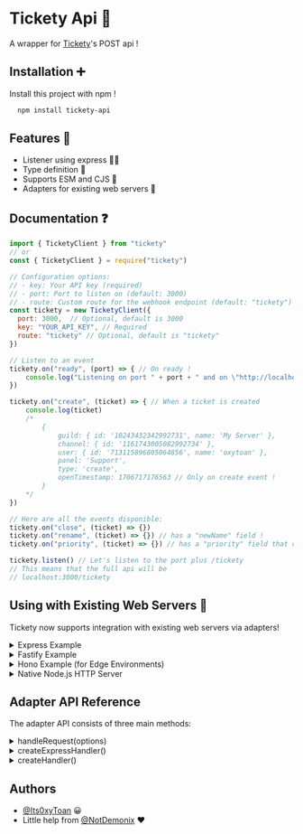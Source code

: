 # Tickety Api 🎫

A wrapper for [Tickety](https://tickety.top)'s POST api !

## Installation ➕

Install this project with npm !

```bash
  npm install tickety-api
```
    
## Features 🚀

- Listener using express 🧏‍♂️
- Type definition 📜
- Supports ESM and CJS 🥈
- Adapters for existing web servers 🔌


## Documentation ❓

```js
import { TicketyClient } from "tickety"
// or
const { TicketyClient } = require("tickety")

// Configuration options:
// - key: Your API key (required)
// - port: Port to listen on (default: 3000)
// - route: Custom route for the webhook endpoint (default: "tickety")
const tickety = new TicketyClient({ 
  port: 3000,  // Optional, default is 3000
  key: "YOUR_API_KEY", // Required
  route: "tickety" // Optional, default is "tickety"
})

// Listen to an event
tickety.on("ready", (port) => { // On ready !
    console.log("Listening on port " + port + " and on \"http://localhost:" + port + "/tickety\"")
})

tickety.on("create", (ticket) => { // When a ticket is created
    console.log(ticket)
    /*
        {
            guild: { id: '10243432342992731', name: 'My Server' },
            channel: { id: '1161743005082992734' },
            user: { id: '713115896805064856', name: 'oxytoan' },
            panel: 'Support',
            type: 'create',
            openTimestamp: 1706717176563 // Only on create event !
        }
    */
})

// Here are all the events disponible:
tickety.on("close", (ticket) => {})
tickety.on("rename", (ticket) => {}) // has a "newName" field !
tickety.on("priority", (ticket) => {}) // has a "priority" field that can be "high", "medium", or "low" !

tickety.listen() // Let's listen to the port plus /tickety
// This means that the full api will be
// localhost:3000/tickety
```

## Using with Existing Web Servers 🔌

Tickety now supports integration with existing web servers via adapters!

<details>
<summary>Express Example</summary>

```javascript
import express from 'express';
import { TicketyClient } from 'tickety-api';

const app = express();
app.use(express.json());

const tickety = new TicketyClient({
  key: 'your-api-key',
});

// Register the handler on your existing Express app
app.post('/webhook/tickety', tickety.createExpressHandler());

// Listen for events
tickety.on('create', (ticket) => {
  console.log('Ticket created:', ticket);
});

// Your existing app.listen() call
app.listen(8080);
```
</details>

<details>
<summary>Fastify Example</summary>

```javascript
import Fastify from 'fastify';
import { TicketyClient } from 'tickety-api';

const fastify = Fastify();
const tickety = new TicketyClient({
  key: 'your-api-key',
});

// Create a reusable handler
const handler = tickety.createHandler();

// Register with Fastify
fastify.post('/webhook/tickety', (request, reply) => {
  const response = handler({
    body: request.body,
    headers: request.headers
  });
  
  return reply.status(response.status).send(response.payload);
});

// Listen for events
tickety.on('create', (ticket) => {
  console.log('New ticket created:', ticket);
});

// Start your Fastify server
fastify.listen({ port: 8080 });
```
</details>

<details>
<summary>Hono Example (for Edge Environments)</summary>

```javascript
import { Hono } from 'hono';
import { TicketyClient } from 'tickety-api';

const app = new Hono();
const tickety = new TicketyClient({
  key: 'your-api-key',
});

// Create a reusable handler
const handler = tickety.createHandler();

// Register with Hono
app.post('/webhook/tickety', async (c) => {
  const body = await c.req.json();
  const response = handler({
    body,
    headers: Object.fromEntries(c.req.headers)
  });
  
  return c.json(response.payload, response.status);
});

// Listen for events
tickety.on('create', (ticket) => {
  console.log('Ticket created:', ticket);
});

// Export for edge deployment
export default app;
```
</details>

<details>
<summary>Native Node.js HTTP Server</summary>

```javascript
import http from 'node:http';
import { TicketyClient } from 'tickety-api';

const tickety = new TicketyClient({
  key: 'your-api-key',
});

// Create a reusable handler
const handler = tickety.createHandler();

// Create a native HTTP server
const server = http.createServer(async (req, res) => {
  if (req.method === 'POST' && req.url === '/webhook/tickety') {
    // Parse the body manually for native HTTP
    const chunks = [];
    for await (const chunk of req) {
      chunks.push(chunk);
    }
    
    const body = JSON.parse(Buffer.concat(chunks).toString());
    
    const response = handler({
      body,
      headers: req.headers
    });
    
    res.statusCode = response.status;
    res.setHeader('Content-Type', 'application/json');
    res.end(JSON.stringify(response.payload));
  } else {
    // Handle other routes
  }
});

// Listen for events
tickety.on('create', (ticket) => {
  console.log('New ticket:', ticket);
});

server.listen(8080);
```
</details>

## Adapter API Reference

The adapter API consists of three main methods:

<details>
<summary>handleRequest(options)</summary>

Core method that handles Tickety webhook requests.

```typescript
interface RequestOptions {
  body: any; // The request body
  headers: Record<string, string>; // Request headers
}

interface RequestResponse {
  status: number; // HTTP status code
  payload: Record<string, any>; // Response payload
}

// Usage
const response = tickety.handleRequest({ 
  body: requestBody,
  headers: requestHeaders 
});
```
</details>

<details>
<summary>createExpressHandler()</summary>

Creates a handler function specifically for Express.

```javascript
// Returns a function with signature (req, res) => { ... }
const handler = tickety.createExpressHandler();

// Use with Express
app.post('/webhook/tickety', handler);
```
</details>

<details>
<summary>createHandler()</summary>

Creates a generic handler function.

```javascript
// Returns a function that accepts { body, headers } and returns { status, payload }
const handler = tickety.createHandler();

// Use with any framework
const response = handler({
  body: requestBody,
  headers: requestHeaders
});
```
</details>

## Authors

- [@Its0xyToan](https://github.com/Its0xyToan) 😀
- Little help from [@NotDemonix](https://github.com/notdemonix) ❤️
